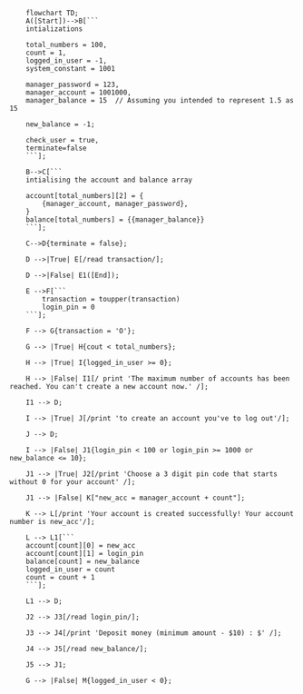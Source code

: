 ```mermaid
    flowchart TD;
    A([Start])-->B[```
    intializations 

    total_numbers = 100,
    count = 1,
    logged_in_user = -1,
    system_constant = 1001

    manager_password = 123,
    manager_account = 1001000,
    manager_balance = 15  // Assuming you intended to represent 1.5 as 15

    new_balance = -1;

    check_user = true,
    terminate=false
    ```];

    B-->C[```
    intialising the account and balance array

    account[total_numbers][2] = {
        {manager_account, manager_password},
    }
    balance[total_numbers] = {{manager_balance}}
    ```];

    C-->D{terminate = false};

    D -->|True| E[/read transaction/];

    D -->|False| E1([End]);

    E -->F[```
        transaction = toupper(transaction)
        login_pin = 0
    ```];

    F --> G{transaction = 'O'};

    G --> |True| H{cout < total_numbers};

    H --> |True| I{logged_in_user >= 0};

    H --> |False| I1[/ print 'The maximum number of accounts has been reached. You can't create a new account now.' /];

    I1 --> D;

    I --> |True| J[/print 'to create an account you've to log out'/];

    J --> D;

    I --> |False| J1{login_pin < 100 or login_pin >= 1000 or new_balance <= 10};

    J1 --> |True| J2[/print 'Choose a 3 digit pin code that starts without 0 for your account' /];

    J1 --> |False| K["new_acc = manager_account + count"];
    
    K --> L[/print 'Your account is created successfully! Your account number is new_acc'/];

    L --> L1[```
    account[count][0] = new_acc
    account[count][1] = login_pin
    balance[count] = new_balance
    logged_in_user = count
    count = count + 1
    ```];

    L1 --> D;

    J2 --> J3[/read login_pin/];

    J3 --> J4[/print 'Deposit money (minimum amount - $10) : $' /];

    J4 --> J5[/read new_balance/];

    J5 --> J1;

    G --> |False| M{logged_in_user < 0};
```